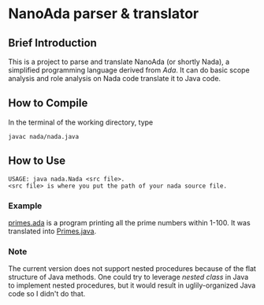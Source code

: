 # NanoAda parser & translator
## Brief Introduction
This is a project to parse and translate NanoAda (or shortly Nada), a simplified programming language derived from *Ada*. It can do basic scope analysis and role analysis on Nada code translate it to Java code.
## How to Compile
In the terminal of the working directory, type
```
javac nada/nada.java
```
## How to Use
```
USAGE: java nada.Nada <src file>.
<src file> is where you put the path of your nada source file.
```
### Example
[primes.ada](./primes.ada) is a program printing all the prime numbers within 1-100. It was translated into [Primes.java](./Primes.java).

### Note
The current version does not support nested procedures because of the flat structure of Java methods. One could try to leverage *nested class* in Java to implement nested procedures, but it would result in uglily-organized Java code so I didn't do that.
